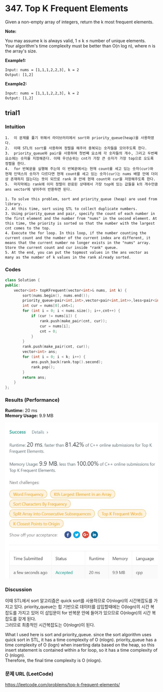 # 347. Top K Frequent Elements 
Given a non-empty array of integers, return the k most frequent elements.    

**Note:**

You may assume k is always valid, 1 ≤ k ≤ number of unique elements.  
Your algorithm's time complexity must be better than O(n log n), where n is the array's size.  

**Example1:**   
```
Input: nums = [1,1,1,2,2,3], k = 2
Output: [1,2]
```
**Example2:**   
```
Input: nums = [1,1,1,2,2,3], k = 2
Output: [1,2]
```

## trial1
### Intuition
```
1.  이 문제를 풀기 위해서 라이브러리에서 sort와 priority_queue(heap)을 사용하였다.
2.  이때 STL의 sort를 사용하여 정렬을 해주어 중복되는 숫자들을 모아주도록 한다.
3.  priority_queue와 pair을 사용하여 첫번째 요소에 각 숫자들의 개수, 그리고 두번째 요소에는 숫자를 지정해준다. 이때 우선순위는 cnt가 가장 큰 숫자가 가장 top으로 오도록 정렬을 한다.
4.  for 반복문을 실행해 주는데 이 반복문에서는 현재 count를 세고 있는 숫자(cur)와 현재 인덱스의 숫자가 다르다면 현재 count를 세고 있는 숫자(cur)는 nums 배열 안에 더이상 존재하지 않는다는 뜻이 되므로 rank 큐 안에 현재 count와 cur을 저장해주도록 한다.
5.  마지막에는 rank에 이미 정렬이 완료된 상태에서 가장 top에 있는 값들을 k의 개수만큼 ans vector에 넣어주어 반환하면 된다.

1. To solve this problem, sort and priority_queue (heap) are used from library.
2. At this time, sort using STL to collect duplicate numbers.
3. Using priority_queue and pair, specify the count of each number in the first element and the number from "nums" in the second element. At this time, the priority is sorted so that the number with the largest cnt comes to the top.
4. Execute the for loop. In this loop, if the number counting the current count and the number of the current index are different, it means that the current number no longer exists in the "nums" array. Store the current count and cur inside "rank" queue.
5. At the end, you can put the topmost values ​​in the ans vector as many as the number of k values ​​in the rank already sorted.
```
### Codes  
```cpp
class Solution {
public:
	vector<int> topKFrequent(vector<int>& nums, int k) {
		sort(nums.begin(), nums.end());
		priority_queue<pair<int,int>,vector<pair<int,int>>,less<pair<int,int>>> rank;
		int cur = nums[0],cnt=1;
		for (int i = 0; i < nums.size(); i++,cnt++) {
			if (cur != nums[i]) {
				rank.push(make_pair(cnt, cur));
				cur = nums[i];
				cnt = 0;
			}
		}
		rank.push(make_pair(cnt, cur));
		vector<int> ans;
		for (int i = 0; i < k; i++) {
			ans.push_back(rank.top().second);
			rank.pop();
		}
		return ans;
	}
};
```

### Results (Performance)  
**Runtime:** 20 ms   
**Memory Usage:** 9.9 MB  

<p align="center"> 
<img src="./capture.jpg">
</p>

### Discussion
이때 STL에서 sort 알고리즘은 quick sort를 사용하므로 O(nlogn)의 시간복잡도를 가지고 있다. priority_queue는 힙 기반으로 데이터를 삽입할때에는 O(logn)의 시간 복잡도를 가지고 있어 이 삽입문이 for 반복문 안에 들어가 있으므로 O(nlogn)의 시간 복잡도를 갖게 된다.  
그러므로 최종적인 시간복잡도는 O(nlogn)이 된다.  

What I used here is sort and priority_queue. since the sort algorithm uses quick sort in STL, it has a time complexity of O (nlogn). priority_queue has a time complexity of O (logn) when inserting data based on the heap, so this insert statement is contained within a for loop, so it has a time complexity of O (nlogn).  
Therefore, the final time complexity is O (nlogn).  

### 문제 URL (LeetCode)  
https://leetcode.com/problems/top-k-frequent-elements/
